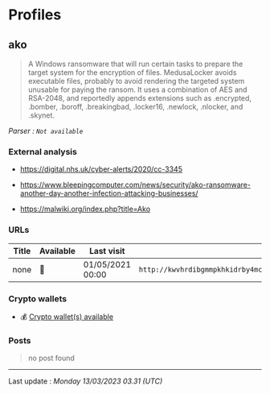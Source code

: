 # Profiles

## **ako**

> A Windows ransomware that will run certain tasks to prepare the target system for the encryption of files. MedusaLocker avoids executable files, probably to avoid rendering the targeted system unusable for paying the ransom. It uses a combination of AES and RSA-2048, and reportedly appends extensions such as .encrypted, .bomber, .boroff, .breakingbad, .locker16, .newlock, .nlocker, and .skynet.

_Parser : `Not available`_

### External analysis
- https://digital.nhs.uk/cyber-alerts/2020/cc-3345

- https://www.bleepingcomputer.com/news/security/ako-ransomware-another-day-another-infection-attacking-businesses/

- https://malwiki.org/index.php?title=Ako

### URLs
| Title | Available | Last visit | fqdn | Screenshot 
|---|---|---|---|---|
| none | 🔴 | 01/05/2021 00:00 | `http://kwvhrdibgmmpkhkidrby4mccwqpds5za6uo2thcw5gz75qncv7rbhyad.onion` | ❌ | 

### Crypto wallets
* 💰 <a href="/#/crypto/ako.md">Crypto wallet(s) available</a>


### Posts

> no post found


 --- 


Last update : _Monday 13/03/2023 03.31 (UTC)_
